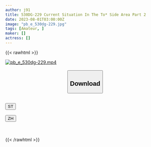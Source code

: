 ```yaml
---
author: j91
title: 530DG-229 Current Situation In The To* Side Area Part 2
date: 2023-08-01T03:00:00Z
image: "pb_e_530dg-229.jpg"
tags: [Amateur, ]
maker: []
actress: []
---
```



{{< rawhtml >}}

<div class="video" data-videoid="PvWGoGvdM1Hgw2">
    <a href="javascript:;">
        <img src="https://my.j91.asia/posts/pb_e_530dg-229/pb_e_530dg-229.jpg" width="WIDTH" height="HEIGHT" alt="pb_e_530dg-229.mp4" loading="lazy">
    </a>
</div>

<script type="text/javascript" src="https://j91.asia/asset/on-demand-st.js"></script>

<br>
  <link rel="stylesheet" href="https://j91.asia/asset/bs5.css">
  
  <center>
  <button class="btn btn-primary" type="button" data-bs-toggle="collapse" data-bs-target=".multi-collapse" aria-expanded="false" aria-controls="multiCollapseExample1 multiCollapseExample2"><h2>Download</h2></button></center>
</p>
<div class="row">
  <div class="col">
    <div class="collapse multi-collapse" id="multiCollapseExample1">
      <div class="card card-body">
	      	      <br>
<div class="buttons">  
<a href="https://streamtape.to/v/PvWGoGvdM1Hgw2"><button class="btn-hover color-3"><i class="fa fa-download"></i> ST</button></a></div>
    </div>
  </div>
</div>
  <div class="col">
    <div class="collapse multi-collapse" id="multiCollapseExample2">
      <div class="card card-body">
	      <br>
<div class="buttons">
    <a href="https://lylxan.com/930w9wqwq0wt.html"><button class="btn-hover color-9"><i class="fa fa-download"></i> ZH</button></a></div>
<br><br>
      </div>
    </div>
  </div>
</div>

{{< /rawhtml >}}